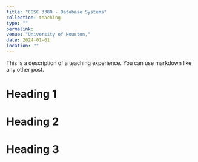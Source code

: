```yaml
---
title: "COSC 3380 - Database Systems"
collection: teaching
type: ""
permalink: 
venue: "University of Houston,"
date: 2024-01-01
location: ""
---
```


This is a description of a teaching experience. You can use markdown like any other post.

Heading 1
======

Heading 2
======

Heading 3
======
